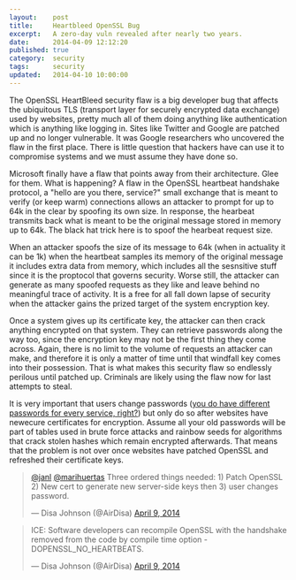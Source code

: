 ```yaml
---
layout:    post
title:     Heartbleed OpenSSL Bug
excerpt:   A zero-day vuln revealed after nearly two years.
date:      2014-04-09 12:12:20
published: true
category:  security
tags:      security
updated:   2014-04-10 10:00:00
---
```


The OpenSSL HeartBleed security flaw is a big developer bug that affects the ubiquitous TLS (transport layer for securely encrypted data exchange) used by websites, pretty much all of them doing anything like authentication which is anything like logging in. Sites like Twitter and Google are patched up and no longer vulnerable. It was Google researchers who uncovered the flaw in the first place. There is little question that hackers have can use it to compromise systems and we must assume they have done so.

Microsoft finally have a flaw that points away from their architecture. Glee for them. What is happening? A flaw in the OpenSSL heartbeat handshake protocol, a &quot;hello are you there, service?&quot; small exchange that is meant to verify (or keep warm) connections allows an attacker to prompt for up to 64k in the clear by spoofing its own size. In response, the hearbeat transmits back what is meant to be the original message stored in memory up to 64k. The black hat trick here is to spoof the hearbeat request size.

When an attacker spoofs the size of its message to 64k (when in actuality it can be 1k) when the heartbeat samples its memory of the original message it includes extra data from memory, which includes all the sesnsitive stuff since it is the proptocol that governs security. Worse still, the attacker can generate as many spoofed requests as they like and leave behind no meaningful trace of activity. It is a free for all fall down lapse of security when the attacker gains the prized target of the system encryption key.

Once a system gives up its certificate key, the attacker can then crack anything encrypted on that system. They can retrieve passwords along the way too, since the encryption key may not be the first thing they come across. Again, there is no limit to the volume of requests an attacker can make, and therefore it is only a matter of time until that windfall key comes into their possession. That is what makes this security flaw so endlessly perilous until patched up. Criminals are likely using the flaw now for last attempts to steal.

It is very important that users change passwords ([you do have different passwords for every service, right?][passwords]) but only do so after websites have newecure certificates for encryption. Assume all your old passwords will be part of tables used in brute force attacks and rainbow seeds for algorithms that crack stolen hashes which remain encrypted afterwards. That means that the problem is not over once websites have patched OpenSSL and refreshed their certificate keys.

<blockquote class="twitter-tweet" lang="en"><p><a href="https://twitter.com/janl">@janl</a> <a href="https://twitter.com/marihuertas">@marihuertas</a> Three ordered things needed: 1) Patch OpenSSL 2) New cert to generate new server-side keys then 3) user changes password.</p>&mdash; Disa Johnson (@AirDisa) <a href="https://twitter.com/AirDisa/statuses/453878257784340480">April 9, 2014</a></blockquote>
<blockquote class="twitter-tweet" lang="en"><p>ICE: Software developers can recompile OpenSSL with the handshake removed from the code by compile time option -DOPENSSL_NO_HEARTBEATS.</p>&mdash; Disa Johnson (@AirDisa) <a href="https://twitter.com/AirDisa/statuses/453883430116528128">April 9, 2014</a></blockquote>
<script async src="//platform.twitter.com/widgets.js" charset="utf-8"></script>

[passwords]: http://airdisa.github.io/security/2014/01/09/secure-passwords.html
